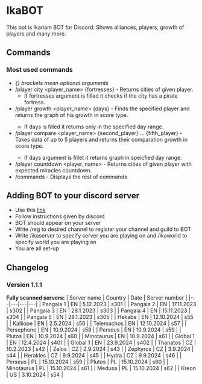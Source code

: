 # IkaBOT
This bot is Ikariam BOT for Discord. Shows alliances, players, growth of players and many more.

## Commands
### Most used commands
- *{} brackets mean optional arguments*
- /player city <player_name> {fortresses} - Returns cities of given player.
  - If fortresses argument is filled it checks if the city has a pirate fortress.
- /player growth <player_name> <type> {days} - Finds the specified player and returns the graph of his growth in score type.
  - If days is filled it returns only in the specified day range.
- /player compare <type> <player_name> {second_player} ... {fifth_player} - Takes data of up to 5 players and returns their comparation growth in score type.
  - If days argument is fillet it returns graph in speicfied day range.
- /player countdown <player_name> - Returns cities of given player with expected miracles countdown.
- /commands - Displays the rest of commands
## Adding BOT to your discord server
 - Use this [link](https://discord.com/oauth2/authorize?client_id=591351746123530259&scope=bot&permissions=8 "Invitation link")
 - Follow instructions given by discord
 - BOT should appear on your server
 - Write /reg to desired channel to register your channel and guild to BOT
 - Write /ikaserver to specify server you are playing on and /ikaworld to specify world you are playing on
 - You are all set-up

## Changelog   
### Version 1.1.1
**Fully scanned servers:**
| Server name | Country | Date | Server number |
|---|---|---|---|
| Pangaia 1 | EN | 5.12.2023 | s301 |
| Pangaia 2 | EN | 17.11.2023 | s302 |
| Pangaia 3 | EN | 28.1.2023 | s303 |
| Pangaia 4 | EN | 15.11.2023 | s304 |
| Pangaia 5 | EN | 28.1.2023 | s305 |
| Hekabe | EN | 12.10.2024 | s55 |
| Kalliope | EN | 2.5.2024 | s56 |
| Telemachos | EN | 12.10.2024 | s57 |
| Persephone | EN | 10.9.2024 | s58 |
| Perseus | EN | 10.9.2024 | s59 |
| Plutos | EN | 10.9.2024 | s60 |
| Minotaurus | EN | 10.9.2024 | s61 |
| Global 1 | EN | 12.4.2024 | s401 |
| Global 1 | EN | 23.9.2024 | s402 |
| Thanatos | CZ | 10.2.2023 | s42 |
| Zelos | CZ | 2.9.2024 | s43 |
| Zephyros | CZ | 3.9.2024 | s44 |
| Herakles | CZ | 9.9.2024 | s45 |
| Hydra | CZ | 9.9.2024 | s46 |
| Perseus | PL | 15.10.2024 | s59 |
| Plutos | PL | 15.10.2024 | s60 |
| Minotaurus | PL | 15.10.2024 | s61 |
| Medusa | PL | 15.10.2024 | s62 |
| Kreon | US | 3.10.2024 | s54 |
 
